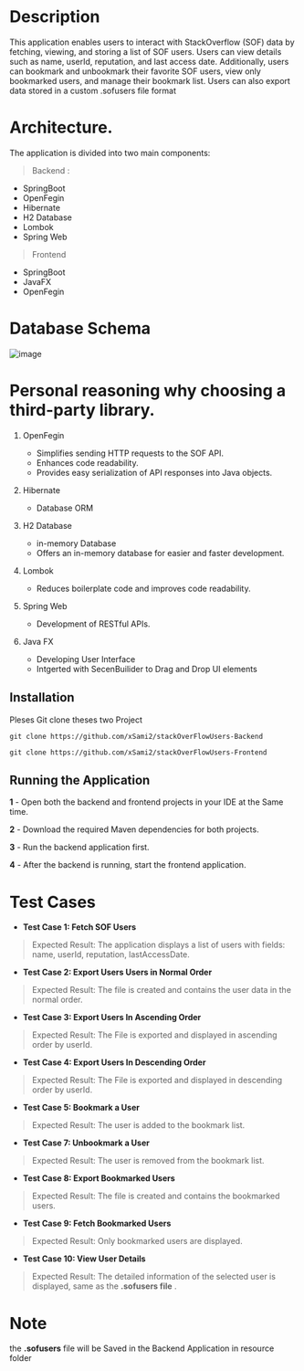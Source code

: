# Description 

This application enables users to interact with StackOverflow (SOF) data by fetching, viewing, and storing a list of SOF users. Users can view details such as name, userId, reputation, and last access date. Additionally, users can bookmark and unbookmark their favorite SOF users, view only bookmarked users, and manage their bookmark list. Users can also export data stored in a custom .sofusers file format

# Architecture.

The application is divided into two main components:


> Backend : 
 - SpringBoot
 - OpenFegin
 - Hibernate
 - H2 Database
 - Lombok
 - Spring Web
> Frontend
- SpringBoot
- JavaFX
 - OpenFegin

# Database Schema

![image](https://github.com/user-attachments/assets/1df8e961-5f11-4d9e-ba49-97b6165d179a)



# Personal reasoning why choosing a third-party library.
1. OpenFegin
     -  Simplifies sending HTTP requests to the SOF API.
      - Enhances code readability.
      - Provides easy serialization of API responses into Java objects.
2. Hibernate
     - Database ORM
3. H2 Database
     - in-memory Database
    - Offers an in-memory database for easier and faster development. 
4. Lombok 
    - Reduces boilerplate code and improves code readability.

5. Spring Web
   - Development of RESTful APIs.

6. Java FX
   - Developing User Interface
   - Intgerted with SecenBuilider to Drag and Drop UI elements 
     
      



    



 
 


## Installation

Pleses Git clone theses two Project 


```git
git clone https://github.com/xSami2/stackOverFlowUsers-Backend

git clone https://github.com/xSami2/stackOverFlowUsers-Frontend
```

## Running the Application


__1__ - Open both the backend and frontend projects in your IDE at the Same time.

__2__ - Download the required Maven dependencies for both projects.

__3__ - Run the backend application first.

__4__ - After the backend is running, start the frontend application.




# Test Cases

- __Test Case 1: Fetch SOF Users__

>Expected Result: The application displays a list of users with fields: name, userId, reputation, lastAccessDate.

- __Test Case 2: Export Users Users in Normal Order__

>Expected Result: The file is created and contains the user data in the normal order.

- __Test Case 3: Export Users In Ascending Order__

>Expected Result: The File is exported and displayed in ascending order by userId.

- __Test Case 4: Export Users In Descending Order__


>Expected Result:  The File is exported and displayed in descending order by userId.

- __Test Case 5: Bookmark a User__


>Expected Result: The user is added to the bookmark list.

- __Test Case 7: Unbookmark a User__


>Expected Result: The user is removed from the bookmark list.

- __Test Case 8: Export Bookmarked Users__


>Expected Result: The file is created and contains the bookmarked users.

- __Test Case 9: Fetch Bookmarked Users__

>Expected Result: Only bookmarked users are displayed.
- __Test Case 10: View User Details__
>Expected Result: The detailed information of the selected user is displayed, same as the __.sofusers file__ .

# Note

the __.sofusers__ file will be Saved in the Backend Application in resource folder
